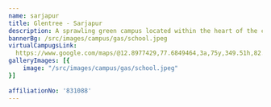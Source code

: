 ```yaml
---
name: sarjapur
title: Glentree - Sarjapur
description: A sprawling green campus located within the heart of the city.
bannerBg: /src/images/campus/gas/school.jpeg
virtualCampugsLink:
  https://www.google.com/maps/@12.8977429,77.6849464,3a,75y,349.51h,82.52t/data=!3m8!1e1!3m6!1sAF1QipOr5WfWNbbfic6rOHNb2iIGHo6vd3F9sSIuKilE!2e10!3e11!6shttps:%2F%2Flh5.googleusercontent.com%2Fp%2FAF1QipOr5WfWNbbfic6rOHNb2iIGHo6vd3F9sSIuKilE%3Dw203-h100-k-no-pi-0-ya303.22165-ro0-fo100!7i10676!8i5338?hl=en-US&entry=ttu
galleryImages: [{
    image: "/src/images/campus/gas/school.jpeg"
}]
 
affiliationNo: '831088'
---
```



